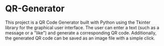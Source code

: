 # QR-Generator
This project is a QR Code Generator built with Python using the Tkinter library for the graphical user interface. The user can enter a text (such as a message or a "like") and generate a corresponding QR code. Additionally, the generated QR code can be saved as an image file with a simple click.

